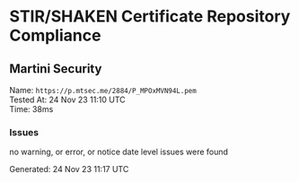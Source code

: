 # STIR/SHAKEN Certificate Repository Compliance

## Martini Security

Name: `https://p.mtsec.me/2884/P_MPOxMVN94L.pem`\
Tested At: 24 Nov 23 11:10 UTC\
Time: 38ms

### Issues

no warning, or error, or notice date level issues were found

Generated: 24 Nov 23 11:17 UTC